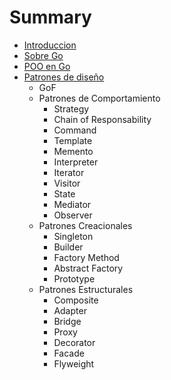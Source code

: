 # Summary

* [Introduccion](README.md)
* [Sobre Go](sobrego.md)
* [POO en Go](poo.md)
* [Patrones de diseño](patronesdisenio/README.md)
  * GoF
  * Patrones de Comportamiento
    * Strategy
    * Chain of Responsability
    * Command
    * Template
    * Memento
    * Interpreter
    * Iterator
    * Visitor
    * State
    * Mediator
    * Observer
  * Patrones Creacionales
    * Singleton
    * Builder
    * Factory Method
    * Abstract Factory
    * Prototype
  * Patrones Estructurales
    * Composite
    * Adapter
    * Bridge
    * Proxy
    * Decorator
    * Facade
    * Flyweight

